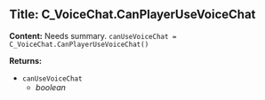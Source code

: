 ## Title: C_VoiceChat.CanPlayerUseVoiceChat

**Content:**
Needs summary.
`canUseVoiceChat = C_VoiceChat.CanPlayerUseVoiceChat()`

**Returns:**
- `canUseVoiceChat`
  - *boolean*